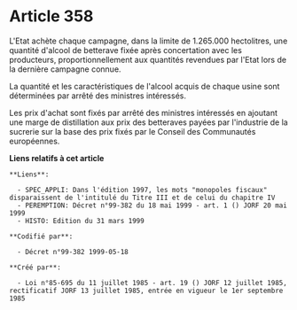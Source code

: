 # Article 358

L'Etat achète chaque campagne, dans la limite de 1.265.000 hectolitres, une quantité d'alcool de betterave fixée après
concertation avec les producteurs, proportionnellement aux quantités revendues par l'Etat lors de la dernière campagne
connue.

La quantité et les caractéristiques de l'alcool acquis de chaque usine sont déterminées par arrêté des ministres intéressés.

Les prix d'achat sont fixés par arrêté des ministres intéressés en ajoutant une marge de distillation aux prix des betteraves
payées par l'industrie de la sucrerie sur la base des prix fixés par le Conseil des Communautés européennes.

**Liens relatifs à cet article**

	**Liens**:

	  - SPEC_APPLI: Dans l'édition 1997, les mots "monopoles fiscaux" disparaissent de l'intitulé du Titre III et de celui du chapitre IV
	  - PEREMPTION: Décret n°99-382 du 18 mai 1999 - art. 1 () JORF 20 mai 1999
	  - HISTO: Edition du 31 mars 1999

	**Codifié par**:

	  - Décret n°99-382 1999-05-18

	**Créé par**:

	  - Loi n°85-695 du 11 juillet 1985 - art. 19 () JORF 12 juillet 1985, rectificatif JORF 13 juillet 1985, entrée en vigueur le 1er septembre 1985
